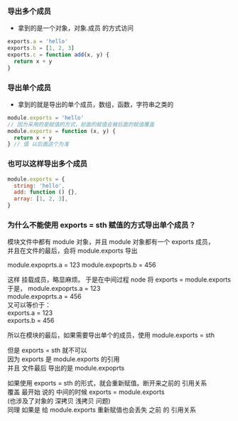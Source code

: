 ### 导出多个成员

- 拿到的是一个对象，对象.成员 的方式访问

```javascript
exports.a = 'hello'
exports.b = [1, 2, 3]
exports.c = function add(x, y) {
  return x + y
}
```

### 导出单个成员

- 拿到的就是导出的单个成员，数组，函数，字符串之类的

```js
module.exports = 'hello'
// 因为采用的是赋值的方式，前面的赋值会被后面的赋值覆盖
module.exports = function (x, y) {
  return x + y
} // 值 以后面这个为准
```

### 也可以这样导出多个成员

```js
module.exports = {
  string: 'hello',
  add: function () {},
  array: [1, 2, 3],
}
```

### 为什么不能使用 exports = sth 赋值的方式导出单个成员？

模块文件中都有 module 对象，并且 module 对象都有一个 exports 成员，  
并且在文件的最后，会将 module.exports 导出

module.expoprts.a = 123 
module.expoprts.b = 456

这样 挂载成员，略显麻烦。
于是在中间过程 node 将 exports = module.exports
于是，
module.expoprts.a = 123  
module.expoprts.a = 456  
又可以等价于：  
exports.a = 123  
exports.b = 456

所以在模块的最后，如果需要导出单个的成员，使用
module.exports = sth

但是 exports = sth 就不可以  
因为 exports 是 module.exports 的引用  
并且 文件最后 导出的是 module.expoprts

如果使用 exports = sth 的形式，就会重新赋值。断开来之前的 引用关系  
覆盖 最开始 说的 中间的时候 exports = module.exports  
(也涉及了对象的 深拷贝 浅拷贝 问题)  
同理 如果是 给 module.exports 重新赋值也会丢失 之前 的 引用关系
